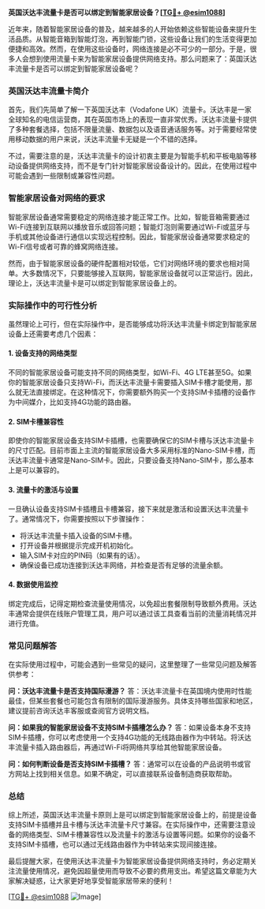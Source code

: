 **英国沃达丰流量卡是否可以绑定到智能家居设备？[[TG💪+ @esim1088](https://t.me/s/esim1088)]**

近年来，随着智能家居设备的普及，越来越多的人开始依赖这些智能设备来提升生活品质。从智能音箱到智能灯泡，再到智能门锁，这些设备让我们的生活变得更加便捷和高效。然而，在使用这些设备时，网络连接是必不可少的一部分。于是，很多人会想到使用流量卡来为智能家居设备提供网络支持。那么问题来了：英国沃达丰流量卡是否可以绑定到智能家居设备呢？

### 英国沃达丰流量卡简介

首先，我们先简单了解一下英国沃达丰（Vodafone UK）流量卡。沃达丰是一家全球知名的电信运营商，其在英国市场上的表现一直非常优秀。沃达丰流量卡提供了多种套餐选择，包括不限量流量、数据包以及语音通话服务等。对于需要经常使用移动数据的用户来说，沃达丰流量卡无疑是一个不错的选择。

不过，需要注意的是，沃达丰流量卡的设计初衷主要是为智能手机和平板电脑等移动设备提供网络支持，而不是专门针对智能家居设备设计的。因此，在使用过程中可能会遇到一些限制或兼容性问题。

### 智能家居设备对网络的要求

智能家居设备通常需要稳定的网络连接才能正常工作。比如，智能音箱需要通过Wi-Fi连接到互联网以播放音乐或回答问题；智能灯泡则需要通过Wi-Fi或蓝牙与手机或其他设备进行通信以实现远程控制。因此，智能家居设备通常要求稳定的Wi-Fi信号或者可靠的蜂窝网络连接。

然而，由于智能家居设备的硬件配置相对较低，它们对网络环境的要求也相对简单。大多数情况下，只要能够接入互联网，智能家居设备就可以正常运行。因此，理论上，沃达丰流量卡是可以绑定到智能家居设备上的。

### 实际操作中的可行性分析

虽然理论上可行，但在实际操作中，是否能够成功将沃达丰流量卡绑定到智能家居设备上还需要考虑几个因素：

#### 1. 设备支持的网络类型
不同的智能家居设备可能支持不同的网络类型，如Wi-Fi、4G LTE甚至5G。如果你的智能家居设备只支持Wi-Fi，而沃达丰流量卡需要插入SIM卡槽才能使用，那么就无法直接绑定。在这种情况下，你需要额外购买一个支持SIM卡插槽的设备作为中间媒介，比如支持4G功能的路由器。

#### 2. SIM卡槽兼容性
即使你的智能家居设备支持SIM卡插槽，也需要确保它的SIM卡槽与沃达丰流量卡的尺寸匹配。目前市面上主流的智能家居设备大多采用标准的Nano-SIM卡槽，而沃达丰流量卡通常是Nano-SIM卡。因此，只要设备支持Nano-SIM卡，那么基本上是可以兼容的。

#### 3. 流量卡的激活与设置
一旦确认设备支持SIM卡插槽且卡槽兼容，接下来就是激活和设置沃达丰流量卡了。通常情况下，你需要按照以下步骤操作：
   - 将沃达丰流量卡插入设备的SIM卡槽。
   - 打开设备并根据提示完成开机初始化。
   - 输入SIM卡对应的PIN码（如果有的话）。
   - 确保设备已成功连接到沃达丰网络，并检查是否有足够的流量余额。

#### 4. 数据使用监控
绑定完成后，记得定期检查流量使用情况，以免超出套餐限制导致额外费用。沃达丰通常会提供在线账户管理工具，用户可以通过该工具查看当前的流量消耗情况并进行充值。

### 常见问题解答

在实际使用过程中，可能会遇到一些常见的疑问，这里整理了一些常见问题及解答供参考：

**问：沃达丰流量卡是否支持国际漫游？**
答：沃达丰流量卡在英国境内使用时性能最佳，但某些套餐也可能包含有限制的国际漫游服务。具体支持哪些国家和地区，建议提前咨询沃达丰客服或查阅官方说明文档。

**问：如果我的智能家居设备不支持SIM卡插槽怎么办？**
答：如果设备本身不支持SIM卡插槽，你可以考虑使用一个支持4G功能的无线路由器作为中转站。将沃达丰流量卡插入路由器后，再通过Wi-Fi将网络共享给其他智能家居设备。

**问：如何判断设备是否支持SIM卡插槽？**
答：通常可以在设备的产品说明书或官方网站上找到相关信息。如果不确定，可以直接联系设备制造商获取帮助。

### 总结

综上所述，英国沃达丰流量卡原则上是可以绑定到智能家居设备上的，前提是设备支持SIM卡插槽并且卡槽与沃达丰流量卡尺寸兼容。在实际操作中，还需要注意设备的网络类型、SIM卡槽兼容性以及流量卡的激活与设置等问题。如果你的设备不支持SIM卡插槽，也可以通过无线路由器作为中转站来实现间接连接。

最后提醒大家，在使用沃达丰流量卡为智能家居设备提供网络支持时，务必定期关注流量使用情况，避免因超量使用而导致不必要的费用支出。希望这篇文章能为大家解决疑惑，让大家更好地享受智能家居带来的便利！

[[TG💪+ @esim1088](https://t.me/s/esim1088) ![Image](https://i.postimg.cc/4NQfJmqS/Snipaste-2025-05-13-00-14-12.png)]